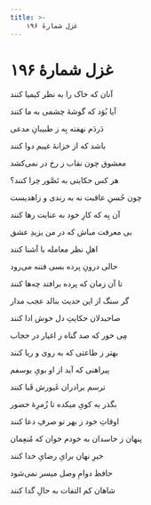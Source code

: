 ```yaml
---
title: >-
    غزل شمارهٔ ۱۹۶
---
```

# غزل شمارهٔ ۱۹۶

<div class="b" id="bn1"><div class="m1"><p>آنان که خاک را به نظر کیمیا کنند</p></div>
<div class="m2"><p>آیا بُوَد که گوشهٔ چشمی به ما کنند</p></div></div>
<div class="b" id="bn2"><div class="m1"><p>دَردَم نهفته بِه ز طبیبانِ مدعی</p></div>
<div class="m2"><p>باشد که از خزانهٔ غیبم دوا کنند</p></div></div>
<div class="b" id="bn3"><div class="m1"><p>معشوق چون نقاب ز رخ در نمی‌کشد</p></div>
<div class="m2"><p>هر کس حکایتی به تَصَّور چرا کنند؟</p></div></div>
<div class="b" id="bn4"><div class="m1"><p>چون حُسنِ عاقبت نه به رندی و زاهدیست</p></div>
<div class="m2"><p>آن بِه که کارِ خود به عنایت رها کنند</p></div></div>
<div class="b" id="bn5"><div class="m1"><p>بی معرفت مباش که در من یزیدِ عشق</p></div>
<div class="m2"><p>اهلِ نظر معامله با آشنا کنند</p></div></div>
<div class="b" id="bn6"><div class="m1"><p>حالی درونِ پرده بسی فتنه می‌رود</p></div>
<div class="m2"><p>تا آن زمان که پرده برافتد چه‌ها کنند</p></div></div>
<div class="b" id="bn7"><div class="m1"><p>گر سنگ از این حدیث بنالد عجب مدار</p></div>
<div class="m2"><p>صاحبدلان حکایتِ دل خوش ادا کنند</p></div></div>
<div class="b" id="bn8"><div class="m1"><p>مِی خور که صد گناه ز اغیار در حجاب</p></div>
<div class="m2"><p>بهتر ز طاعتی که به روی و ریا کنند</p></div></div>
<div class="b" id="bn9"><div class="m1"><p>پیراهنی که آید از او بویِ یوسفم</p></div>
<div class="m2"><p>ترسم برادران غَیورش قَبا کنند</p></div></div>
<div class="b" id="bn10"><div class="m1"><p>بگذر به کویِ میکده تا زُمرِهٔ حضور</p></div>
<div class="m2"><p>اوقاتِ خود ز بهر تو صرفِ دعا کنند</p></div></div>
<div class="b" id="bn11"><div class="m1"><p>پنهان ز حاسدان به خودم خوان که مُنعِمان</p></div>
<div class="m2"><p>خیرِ نهان برایِ رضایِ خدا کنند</p></div></div>
<div class="b" id="bn12"><div class="m1"><p>حافظ دوامِ وصل میسر نمی‌شود</p></div>
<div class="m2"><p>شاهان کم التفات به حالِ گدا کنند</p></div></div>